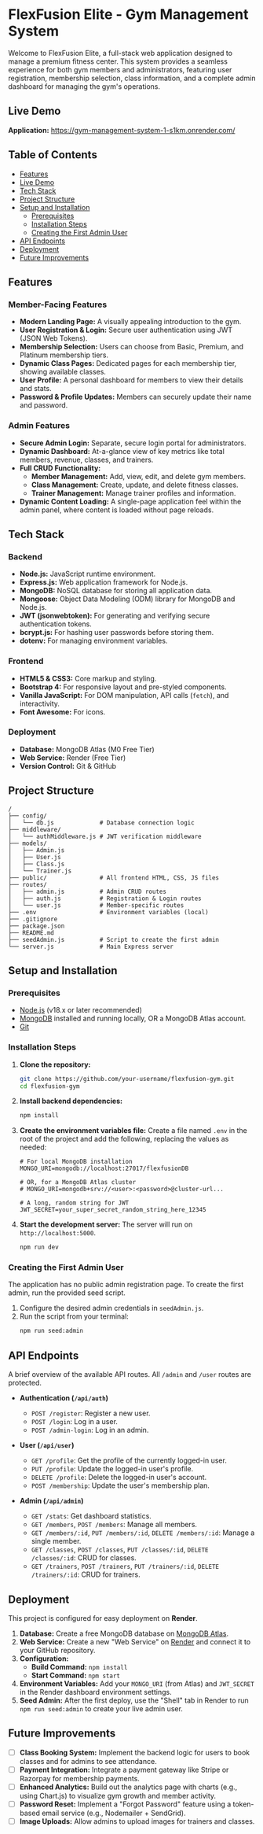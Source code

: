 # FlexFusion Elite - Gym Management System

Welcome to FlexFusion Elite, a full-stack web application designed to manage a premium fitness center. This system provides a seamless experience for both gym members and administrators, featuring user registration, membership selection, class information, and a complete admin dashboard for managing the gym's operations.

 ## Live Demo
**Application:** https://gym-management-system-1-s1km.onrender.com/

## Table of Contents
- [Features](#features)
- [Live Demo](#live-demo)
- [Tech Stack](#tech-stack)
- [Project Structure](#project-structure)
- [Setup and Installation](#setup-and-installation)
  - [Prerequisites](#prerequisites)
  - [Installation Steps](#installation-steps)
  - [Creating the First Admin User](#creating-the-first-admin-user)
- [API Endpoints](#api-endpoints)
- [Deployment](#deployment)
- [Future Improvements](#future-improvements)

## Features

### Member-Facing Features
- **Modern Landing Page:** A visually appealing introduction to the gym.
- **User Registration & Login:** Secure user authentication using JWT (JSON Web Tokens).
- **Membership Selection:** Users can choose from Basic, Premium, and Platinum membership tiers.
- **Dynamic Class Pages:** Dedicated pages for each membership tier, showing available classes.
- **User Profile:** A personal dashboard for members to view their details and stats.
- **Password & Profile Updates:** Members can securely update their name and password.

### Admin Features
- **Secure Admin Login:** Separate, secure login portal for administrators.
- **Dynamic Dashboard:** At-a-glance view of key metrics like total members, revenue, classes, and trainers.
- **Full CRUD Functionality:**
    - **Member Management:** Add, view, edit, and delete gym members.
    - **Class Management:** Create, update, and delete fitness classes.
    - **Trainer Management:** Manage trainer profiles and information.
- **Dynamic Content Loading:** A single-page application feel within the admin panel, where content is loaded without page reloads.


## Tech Stack

### Backend
- **Node.js:** JavaScript runtime environment.
- **Express.js:** Web application framework for Node.js.
- **MongoDB:** NoSQL database for storing all application data.
- **Mongoose:** Object Data Modeling (ODM) library for MongoDB and Node.js.
- **JWT (jsonwebtoken):** For generating and verifying secure authentication tokens.
- **bcrypt.js:** For hashing user passwords before storing them.
- **dotenv:** For managing environment variables.

### Frontend
- **HTML5 & CSS3:** Core markup and styling.
- **Bootstrap 4:** For responsive layout and pre-styled components.
- **Vanilla JavaScript:** For DOM manipulation, API calls (`fetch`), and interactivity.
- **Font Awesome:** For icons.

### Deployment
- **Database:** MongoDB Atlas (M0 Free Tier)
- **Web Service:** Render (Free Tier)
- **Version Control:** Git & GitHub

## Project Structure
```
/
├── config/
│   └── db.js             # Database connection logic
├── middleware/
│   └── authMiddleware.js # JWT verification middleware
├── models/
│   ├── Admin.js
│   ├── User.js
│   ├── Class.js
│   └── Trainer.js
├── public/               # All frontend HTML, CSS, JS files
├── routes/
│   ├── admin.js          # Admin CRUD routes
│   ├── auth.js           # Registration & Login routes
│   └── user.js           # Member-specific routes
├── .env                  # Environment variables (local)
├── .gitignore
├── package.json
├── README.md
├── seedAdmin.js          # Script to create the first admin
└── server.js             # Main Express server
```

## Setup and Installation

### Prerequisites
- [Node.js](https://nodejs.org/) (v18.x or later recommended)
- [MongoDB](https://www.mongodb.com/try/download/community) installed and running locally, OR a MongoDB Atlas account.
- [Git](https://git-scm.com/)

### Installation Steps

1.  **Clone the repository:**
    ```bash
    git clone https://github.com/your-username/flexfusion-gym.git
    cd flexfusion-gym
    ```

2.  **Install backend dependencies:**
    ```bash
    npm install
    ```

3.  **Create the environment variables file:**
    Create a file named `.env` in the root of the project and add the following, replacing the values as needed:
    ```
    # For local MongoDB installation
    MONGO_URI=mongodb://localhost:27017/flexfusionDB

    # OR, for a MongoDB Atlas cluster
    # MONGO_URI=mongodb+srv://<user>:<password>@cluster-url...

    # A long, random string for JWT
    JWT_SECRET=your_super_secret_random_string_here_12345
    ```

4.  **Start the development server:**
    The server will run on `http://localhost:5000`.
    ```bash
    npm run dev
    ```

### Creating the First Admin User
The application has no public admin registration page. To create the first admin, run the provided seed script.

1.  Configure the desired admin credentials in `seedAdmin.js`.
2.  Run the script from your terminal:
    ```bash
    npm run seed:admin
    ```

## API Endpoints
A brief overview of the available API routes. All `/admin` and `/user` routes are protected.

- **Authentication (`/api/auth`)**
  - `POST /register`: Register a new user.
  - `POST /login`: Log in a user.
  - `POST /admin-login`: Log in an admin.

- **User (`/api/user`)**
  - `GET /profile`: Get the profile of the currently logged-in user.
  - `PUT /profile`: Update the logged-in user's profile.
  - `DELETE /profile`: Delete the logged-in user's account.
  - `POST /membership`: Update the user's membership plan.

- **Admin (`/api/admin`)**
  - `GET /stats`: Get dashboard statistics.
  - `GET /members`, `POST /members`: Manage all members.
  - `GET /members/:id`, `PUT /members/:id`, `DELETE /members/:id`: Manage a single member.
  - `GET /classes`, `POST /classes`, `PUT /classes/:id`, `DELETE /classes/:id`: CRUD for classes.
  - `GET /trainers`, `POST /trainers`, `PUT /trainers/:id`, `DELETE /trainers/:id`: CRUD for trainers.

## Deployment
This project is configured for easy deployment on **Render**.

1.  **Database:** Create a free MongoDB database on [MongoDB Atlas](https://www.mongodb.com/cloud/atlas/).
2.  **Web Service:** Create a new "Web Service" on [Render](https://render.com) and connect it to your GitHub repository.
3.  **Configuration:**
    - **Build Command:** `npm install`
    - **Start Command:** `npm start`
4.  **Environment Variables:** Add your `MONGO_URI` (from Atlas) and `JWT_SECRET` in the Render dashboard environment settings.
5.  **Seed Admin:** After the first deploy, use the "Shell" tab in Render to run `npm run seed:admin` to create your live admin user.

## Future Improvements
- [ ] **Class Booking System:** Implement the backend logic for users to book classes and for admins to see attendance.
- [ ] **Payment Integration:** Integrate a payment gateway like Stripe or Razorpay for membership payments.
- [ ] **Enhanced Analytics:** Build out the analytics page with charts (e.g., using Chart.js) to visualize gym growth and member activity.
- [ ] **Password Reset:** Implement a "Forgot Password" feature using a token-based email service (e.g., Nodemailer + SendGrid).
- [ ] **Image Uploads:** Allow admins to upload images for trainers and classes.
